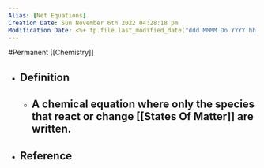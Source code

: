 ```yaml
---
Alias: [Net Equations]
Creation Date: Sun November 6th 2022 04:28:18 pm 
Modification Date: <%+ tp.file.last_modified_date("ddd MMMM Do YYYY hh:mm:ss a") %>
---
```

#Permanent [[Chemistry]]

- ## Definition
	- A chemical **equation** where only the species that react or change [[States Of Matter]] are written.
		- 
- ## Reference